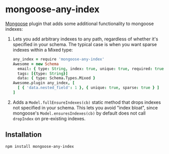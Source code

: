 # mongoose-any-index

[Mongoose](http://mongoosejs.com) plugin that adds some additional functionality to mongoose indexes:

1. Lets you add arbitrary indexes to any path, regardless of whether it's specified in your schema. The typical case is when you want sparse indexes within a Mixed type:

    ```coffeescript
    any_index = require 'mongoose-any-index'
    Awesome = new Schema
      email: { type: String, index: true, unique: true, required: true }
      tags: [{type: String}]
      data: { type: Schema.Types.Mixed }
    Awesome.plugin any_index, [
      [ { 'data.nested_field': 1 }, { unique: true, sparse: true } ]
    ]
    ```

2. Adds a `Model.fullEnsureIndexes(cb)` static method that drops indexes not specified in your schema. This lets you avoid "index bloat", since mongoose's `Model.ensuresIndexes(cb)` by default does not call `dropIndex` on pre-existing indexes.

## Installation

```bash
npm install mongoose-any-index
```
